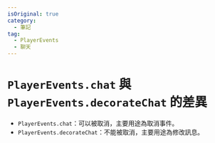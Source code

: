 ```yaml
---
isOriginal: true
category:
  - 筆記
tag:
  - PlayerEvents
  - 聊天
---
```


# `PlayerEvents.chat` 與 `PlayerEvents.decorateChat` 的差異

- `PlayerEvents.chat`：可以被取消，主要用途為取消事件。
- `PlayerEvents.decorateChat`：不能被取消，主要用途為修改訊息。
